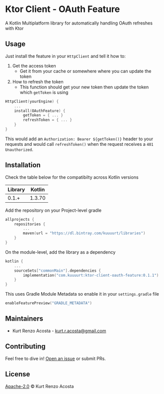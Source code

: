# Ktor Client - OAuth Feature

A Kotlin Multiplatform library for automatically handling OAuth refreshes with Ktor 

## Usage

Just install the feature in your `HttpClient` and tell it how to: 

1. Get the access token
    - Get it from your cache or somewhere where you can update the token
2. How to refresh the token
    - This function should get your new token then update the token which `getToken` is using 

```kotlin
HttpClient(yourEngine) {
    ...
    install(OAuthFeature) {
        getToken = { ... }
        refreshToken = { ... }
    }
}
```

This would add an `Authorization: Bearer ${getToken()}` header to your requests and would call `refreshToken()` when the request receives a `401 Unauthorized`. 


## Installation

Check the table below for the compatibilty across Kotlin versions

| Library    | Kotlin  |
| ---------- | ------- |
| 0.1.+      | 1.3.70  |

Add the repository on your Project-level gradle
```kotlin
allprojects {
    repositories {
        ...
        maven(url = "https://dl.bintray.com/kuuuurt/libraries")
    }
}
```

On the module-level, add the library as a dependency

```kotlin
kotlin {
    ...
    sourceSets["commonMain"].dependencies {
        implementation("com.kuuuurt:ktor-client-oauth-feature:0.1.1")
    }
}
```

This uses Gradle Module Metadata so enable it in your `settings.gradle` file

```kotlin
enableFeaturePreview("GRADLE_METADATA")
```

## Maintainers

- Kurt Renzo Acosta - [kurt.r.acosta@gmail.com](mailto:kurt.r.acosta@gmail.com)

## Contributing

Feel free to dive in! [Open an issue](https://github.com/kuuuurt/ktor-client-oauth-feature/issues) or submit PRs.

## License

[Apache-2.0](LICENSE) © Kurt Renzo Acosta
